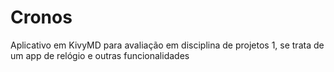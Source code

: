 # Cronos
Aplicativo em KivyMD para avaliação em disciplina de projetos 1, se trata de um app de relógio e outras funcionalidades
